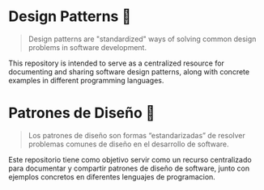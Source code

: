 # Design Patterns 🧵

> Design patterns are "standardized" ways of solving common design problems in software development.

This repository is intended to serve as a centralized resource for documenting and sharing software design patterns, along with concrete examples in different programming languages.

# Patrones de Diseño 🧵

> Los patrones de diseño son formas “estandarizadas” de resolver problemas comunes de diseño en el desarrollo de software.

Este repositorio tiene como objetivo servir como un recurso centralizado para documentar y compartir patrones de diseño de software, junto con ejemplos concretos en diferentes lenguajes de programacion.